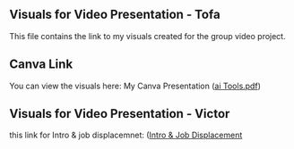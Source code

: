 ## Visuals for Video Presentation - Tofa
This file contains the link to my visuals created for the group video project.
## Canva Link
You can view the visuals here: My Canva Presentation ([ai Tools.pdf](https://github.com/user-attachments/files/22918424/ai.Tools.pdf))

## Visuals for Video Presentation - Victor
this link for Intro & job displacemnet: ([Intro & Job Displacement](file:///C:/Users/Victor%20Peters/OneDrive/Documents/school%20Applications/cpaterm1/CEP146/gorup%20presentation%201/intro%20and%20Job%20Displacement.pdf)
